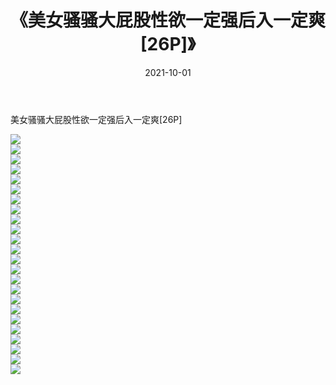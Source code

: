 ﻿---
layout: post
title:  《美女骚骚大屁股性欲一定强后入一定爽[26P]》
date:   2021-10-01
img: http://imgx.orgx.ga/漏D/2021/美女骚骚大屁股性欲一定强后入一定爽[26P]/000.jpg
categories: [美女, 清纯, 唯美]
---

美女骚骚大屁股性欲一定强后入一定爽[26P]

  ![](http://imgx.orgx.ga/漏D/2021/美女骚骚大屁股性欲一定强后入一定爽[26P]/001.jpg) <br> ![](http://imgx.orgx.ga/漏D/2021/美女骚骚大屁股性欲一定强后入一定爽[26P]/002.jpg) <br> ![](http://imgx.orgx.ga/漏D/2021/美女骚骚大屁股性欲一定强后入一定爽[26P]/003.jpg) <br> ![](http://imgx.orgx.ga/漏D/2021/美女骚骚大屁股性欲一定强后入一定爽[26P]/004.jpg) <br> ![](http://imgx.orgx.ga/漏D/2021/美女骚骚大屁股性欲一定强后入一定爽[26P]/005.jpg) <br> ![](http://imgx.orgx.ga/漏D/2021/美女骚骚大屁股性欲一定强后入一定爽[26P]/006.jpg) <br> ![](http://imgx.orgx.ga/漏D/2021/美女骚骚大屁股性欲一定强后入一定爽[26P]/007.jpg) <br> ![](http://imgx.orgx.ga/漏D/2021/美女骚骚大屁股性欲一定强后入一定爽[26P]/008.jpg) <br> ![](http://imgx.orgx.ga/漏D/2021/美女骚骚大屁股性欲一定强后入一定爽[26P]/009.jpg) <br> ![](http://imgx.orgx.ga/漏D/2021/美女骚骚大屁股性欲一定强后入一定爽[26P]/010.jpg) <br> ![](http://imgx.orgx.ga/漏D/2021/美女骚骚大屁股性欲一定强后入一定爽[26P]/011.jpg) <br> ![](http://imgx.orgx.ga/漏D/2021/美女骚骚大屁股性欲一定强后入一定爽[26P]/012.jpg) <br> ![](http://imgx.orgx.ga/漏D/2021/美女骚骚大屁股性欲一定强后入一定爽[26P]/013.jpg) <br> ![](http://imgx.orgx.ga/漏D/2021/美女骚骚大屁股性欲一定强后入一定爽[26P]/014.jpg) <br> ![](http://imgx.orgx.ga/漏D/2021/美女骚骚大屁股性欲一定强后入一定爽[26P]/015.jpg) <br> ![](http://imgx.orgx.ga/漏D/2021/美女骚骚大屁股性欲一定强后入一定爽[26P]/016.jpg) <br> ![](http://imgx.orgx.ga/漏D/2021/美女骚骚大屁股性欲一定强后入一定爽[26P]/017.jpg) <br> ![](http://imgx.orgx.ga/漏D/2021/美女骚骚大屁股性欲一定强后入一定爽[26P]/018.jpg) <br> ![](http://imgx.orgx.ga/漏D/2021/美女骚骚大屁股性欲一定强后入一定爽[26P]/019.jpg) <br> ![](http://imgx.orgx.ga/漏D/2021/美女骚骚大屁股性欲一定强后入一定爽[26P]/020.jpg) <br> ![](http://imgx.orgx.ga/漏D/2021/美女骚骚大屁股性欲一定强后入一定爽[26P]/021.jpg) <br> ![](http://imgx.orgx.ga/漏D/2021/美女骚骚大屁股性欲一定强后入一定爽[26P]/022.jpg) <br> ![](http://imgx.orgx.ga/漏D/2021/美女骚骚大屁股性欲一定强后入一定爽[26P]/023.jpg) <br> ![](http://imgx.orgx.ga/漏D/2021/美女骚骚大屁股性欲一定强后入一定爽[26P]/024.jpg) <br>